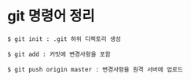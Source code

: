 # git 명령어 정리
```
$ git init : .git 하위 디렉토리 생성
```

```
$ git add : 커밋에 변경사항을 포함
```

```
$ git push origin master : 변경사항을 원격 서버에 업로드
```
